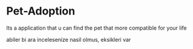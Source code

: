 # Pet-Adoption
Its a application that u can find the pet that more compatible for your life

abiler bi ara incelesenize nasil olmus, eksikleri var
